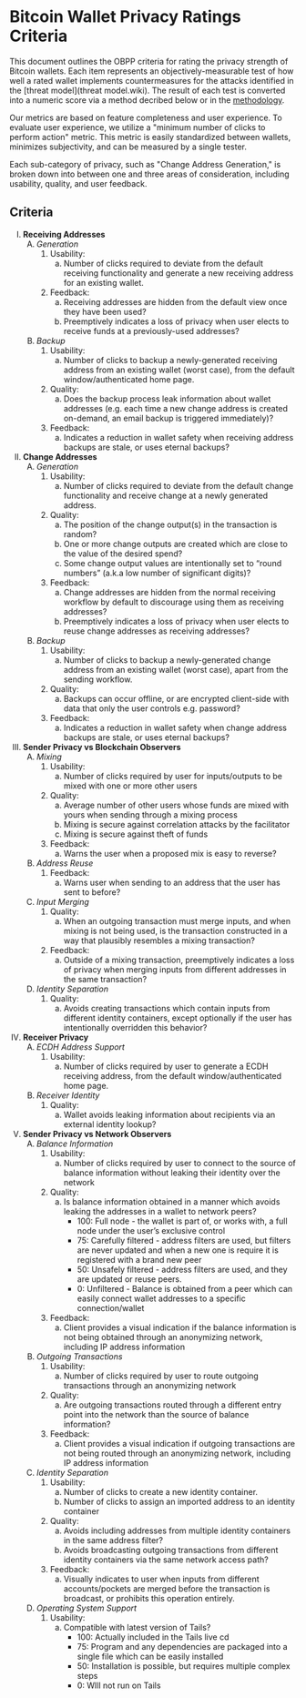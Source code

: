 Bitcoin Wallet Privacy Ratings Criteria
=======================================

This document outlines the OBPP criteria for rating the privacy strength of Bitcoin wallets. Each item represents an objectively-measurable test of how well a rated wallet implements countermeasures for the attacks identified in the [threat model](threat model.wiki). The result of each test is converted into a numeric score via a method decribed below or in the [methodology](methodology.md).

Our metrics are based on feature completeness and user experience. To evaluate user experience, we utilize a "minimum number of clicks to perform action" metric. This metric is easily standardized between wallets, minimizes subjectivity, and can be measured by a single tester.

Each sub-category of privacy, such as "Change Address Generation," is broken down into between one and three areas of consideration, including usability, quality, and user feedback.

## Criteria

<ol type="I">
	<li><strong>Receiving Addresses</strong>
		<ol type="A">
			<li><em>Generation</em>
				<ol>
					<li>Usability:
						<ol type="a">
							<li>Number of clicks required to deviate from the default receiving functionality and generate a new receiving address for an existing wallet.</li>
						</ol>
					</li>
					<li>Feedback:
						<ol type="a">
							<li>Receiving addresses are hidden from the default view once they have been used?</li>
							<li>Preemptively indicates a loss of privacy when user elects to receive funds at a previously-used addresses?</li>
						</ol>
					</li>
				</ol>
			</li>
			<li><em>Backup</em>
				<ol type="1">
					<li>Usability:
						<ol type="a">
							<li>Number of clicks to backup a newly-generated receiving address from an existing wallet (worst case), from the default window/authenticated home page.</li>
						</ol>
					</li>
					<li>Quality:
						<ol type="a">
							<li>Does the backup process leak information about wallet addresses (e.g. each time a new change address is created on-demand, an email backup is triggered immediately)?</li>
						</ol>
					</li>
					<li>Feedback:
						<ol type="a">
							<li>Indicates a reduction in wallet safety when receiving address backups are stale, or uses eternal backups?</li>
						</ol>
					</li>
				</ol>
			</li>
		</ol>
	</li>
	<li><strong>Change Addresses</strong>
		<ol type="A">
			<li><em>Generation</em>
				<ol type="1">
					<li>Usability:
						<ol type="a">
							<li>Number of clicks required to deviate from the default change functionality and receive change at a newly generated address.</li>
						</ol>
					</li>
					<li>Quality:
						<ol type="a">
							<li>The position of the change output(s) in the transaction is random?</li>
							<li>One or more change outputs are created which are close to the value of the desired spend?</li>
							<li>Some change output values are intentionally set to “round numbers” (a.k.a low number of significant digits)?</li>
						</ol>
					</li>
					<li>Feedback:
						<ol type="a">
							<li>Change addresses are hidden from the normal receiving workflow by default to discourage using them as receiving addresses?</li>
							<li>Preemptively indicates a loss of privacy when user elects to reuse change addresses as receiving addresses?</li>
						</ol>
					</li>
				</ol>
			</li>
			<li><em>Backup</em>
				<ol type="1">
					<li>Usability:
						<ol type="a">
							<li>Number of clicks to backup a newly-generated change address from an existing wallet (worst case), apart from the sending workflow.</li>
						</ol>
					</li>
					<li>Quality:
						<ol type="a">
							<li>Backups can occur offline, or are encrypted client-side with data that only the user controls e.g. password?</li>
						</ol>
					</li>
					<li>Feedback:
						<ol type="a">
							<li>Indicates a reduction in wallet safety when change address backups are stale, or uses eternal backups?</li>
						</ol>
					</li>
				</ol>
			</li>
		</ol>
	</li>
	<li><strong>Sender Privacy vs Blockchain Observers</strong>
		<ol type="A">
			<li><em>Mixing</em>
				<ol type="1">
					<li>Usability:
						<ol type="a">
							<li>Number of clicks required by user for inputs/outputs to be mixed with one or more other users</li>
						</ol>
					</li>
					<li>Quality:
						<ol type="a">
							<li>Average number of other users whose funds are mixed with yours when sending through a mixing process</li>
							<li>Mixing is secure against correlation attacks by the facilitator</li>
							<li>Mixing is secure against theft of funds</li>
						</ol>
					</li>
					<li>Feedback:
						<ol type="a">
							<li>Warns the user when a proposed mix is easy to reverse?</li>
						</ol>
					</li>
				</ol>
			</li>
			<li><em>Address Reuse</em>
				<ol type="1">
					<li>Feedback:
						<ol type="a">
							<li>Warns user when sending to an address that the user has sent to before?</li>
						</ol>
					</li>
				</ol>
			</li>
			<li><em>Input Merging</em>
				<ol type="1">
					<li>Quality:
						<ol type="a">
							<li>When an outgoing transaction must merge inputs, and when mixing is not being used, is the transaction constructed in a way that plausibly resembles a mixing transaction?</li>
						</ol>
					</li>
					<li>Feedback:
						<ol type="a">
							<li>Outside of a mixing transaction, preemptively indicates a loss of privacy when merging inputs from different addresses in the same transaction?</li>
						</ol>
					</li>
				</ol>
			</li>
			<li><em>Identity Separation</em>
				<ol type="1">
					<li>Quality:
						<ol type="a">
							<li>Avoids creating transactions which contain inputs from different identity containers, except optionally if the user has intentionally overridden this behavior?</li>
						</ol>
					</li>
				</ol>
			</li>
		</ol>
	</li>
	<li><strong>Receiver Privacy</strong>
		<ol type="A">
			<li><em>ECDH Address Support</em>
				<ol type="1">
					<li>Usability:
						<ol type="a">
							<li>Number of clicks required by user to generate a ECDH receiving address, from the default window/authenticated home page.</li>
						</ol>
					</li>
				</ol>
			</li>
			<li><em>Receiver Identity</em>
				<ol type="1">
					<li>Quality:
						<ol type="a">
							<li>Wallet avoids leaking information about recipients via an external identity lookup?</li>
						</ol>
					</li>
				</ol>
			</li>
		</ol>
	</li>
	<li><strong>Sender Privacy vs Network Observers</strong>
		<ol type="A">
			<li><em>Balance Information</em>
				<ol type="1">
					<li>Usability:
						<ol type="a">
							<li>Number of clicks required by user to connect to the source of balance information without leaking their identity over the network</li>
						</ol>
					</li>
					<li>Quality:
						<ol type="a">
							<li>Is balance information obtained in a manner which avoids leaking the addresses in a wallet to network peers?
								<ul>
									<li>100: Full node - the wallet is part of, or works with, a full node under the user’s exclusive control</li>
									<li>75: Carefully filtered - address filters are used, but filters are never updated and when a new one is require it is registered with a brand new peer</li>
									<li>50: Unsafely filtered - address filters are used, and they are updated or reuse peers.</li>
									<li>0: Unfiltered - Balance is obtained from a peer which can easily connect wallet addresses to a specific connection/wallet</li>
								</ul>
							</li>
						</ol>
					</li>
					<li>Feedback:
						<ol type="a">
							<li>Client provides a visual indication if the balance information is not being obtained through an anonymizing network, including IP address information</li>
						</ol>
					</li>
				</ol>
			</li>
			<li><em>Outgoing Transactions</em>
				<ol type="1">
					<li>Usability:
						<ol type="a">
							<li>Number of clicks required by user to route outgoing transactions through an anonymizing network</li>
						</ol>
					</li>
					<li>Quality:
						<ol type="a">
							<li>Are outgoing transactions routed through a different entry point into the network than the source of balance information?</li>
						</ol>
					</li>
					<li>Feedback:
						<ol type="a">
							<li>Client provides a visual indication if outgoing transactions are not being routed through an anonymizing network, including IP address information</li>
						</ol>
					</li>
				</ol>
			</li>
			<li><em>Identity Separation</em>
				<ol type="1">
					<li>Usability:
						<ol type="a">
							<li>Number of clicks to create a new identity container.</li>
							<li>Number of clicks to assign an imported address to an identity container</li>
						</ol>
					</li>
					<li>Quality:
						<ol type="a">
							<li>Avoids including addresses from multiple identity containers in the same address filter?</li>
							<li>Avoids broadcasting outgoing transactions from different identity containers via the same network access path?</li>
						</ol>
					</li>
					<li>Feedback:
						<ol type="a">
							<li>Visually indicates to user when inputs from different accounts/pockets are merged before the transaction is broadcast, or prohibits this operation entirely.</li>
						</ol>
					</li>
				</ol>
			</li>
			<li><em>Operating System Support </em>
				<ol type="1">
					<li>Usability:
						<ol type="a">
							<li>Compatible with latest version of Tails?
								<ul>
									<li>100: Actually included in the Tails live cd</li>
									<li>75: Program and any dependencies are packaged into a single file which can be easily installed</li>
									<li>50: Installation is possible, but requires multiple complex steps</li>
									<li>0: WIll not run on Tails</li>
								</ul>
							</li>
						</ol>
					</li>
				</ol>
			</li>
		</ol>
	</li>
</ol>

